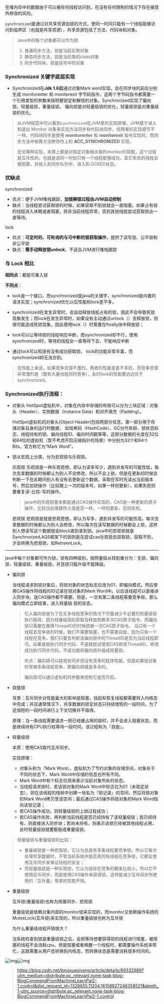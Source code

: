 在堆内存中的数据由于可以被任何线程访问到，在没有任何限制的情况下存在被意外修改的风险。

`synchronized`是通过对共享资源加锁的方式，使同一时间只能有一个线程能够访问到临界区（也就是共享资源），共享资源包括了方法、代码块和对象。

> Java中的每个对象都可以作为锁
>
> 1. 普通同步方法，锁是当前实例对象
> 2. 静态同步方法，锁是当前类的class对象
> 3. 同步代码块，锁是括号中的对象

### Synchronized 关键字底层实现

- Synchronized在**Jdk 1.6后**通过对象Mark word实现。会在同步块的前后分别生成 monitorenter 和 monitorexit 字节码指令，这两个字节码指令都需要一个引用类型的参数来指明要锁定和解锁的对象。Synchronized实现了偏向锁，轻量级锁，重量级锁。 偏向锁是对轻量级锁的优化，轻量级锁是对重量级锁的优化。

>  从JVM规范中可以看到`synchronized`在JVM里的实现原理，JVM基于进入和退出 Monitor 对象来实现方法同步和代码块同步，但两者的实现细节不一样。代码块同步是使用 **monitorenter** 和 **monitorexit** 指令实现的，而同步方法中依靠方法修饰符上的 **ACC_SYNCHRONIZED** 实现。
>
>  无论哪种实现，本质上都是对指定对象相关联的monitor的获取，这个过程是互斥性的，也就是说同一时刻只有一个线程能够成功，其它失败的线程会被阻塞，并放入到同步队列中，进入BLOCKED状态。



### 优缺点

synchronized

- 优点：便于JVM堆栈跟踪，**加锁解锁过程由JVM自动控制**
- 缺点：当线程尝试获取锁的时候，如果获取不到锁就会一直阻塞。如果占有锁的线程进入休眠或者阻塞，除非当前线程异常，否则其他线程尝试获取锁会一直等待。

lock

- 优点：**可定时的、可轮询的与可中断的锁获取操作**，提供了读写锁、公平锁和非公平锁
- 缺点：**需手动释放锁unlock**，不适合JVM进行堆栈跟踪



### 与 Lock 相比

**相同点**：都是可重入锁

**不同点**：

- lock是一个接口，而synchronized是java的关键字，synchronized是内置的语言实现；synchronized优化以后性能和lock差不多。

- synchronized在发生异常时，会自动释放线程占有的锁，因此不会导致死锁现象发生；而lock在发生异常时，如果没有主动通过unlock（）去释放锁，则很可能造成死锁现象，因此使用lock（）时需要在finally块中释放锁；

- lock可以让等待锁的线程响应中断，而synchronized却不行，使用synchronized时，等待的线程会一直等待下去，不能响应中断

- 通过lock可以知道有没有成功获取锁， lock的功能非常丰富，而synchronized却无法办到。

> 在性能上来说，如果竞争资源不激烈，两者的性能是差不多的，而竞争资源非常激烈是（既有大量线程同时竞争），此时lock的性能要远远优于synchronized。



### Synchronized执行流程：

- 对象头
  HotSpot虚拟机中，对象在内存中存储的布局可以分为三块区域：对象头（Header）、实例数据（Instance Data）和对齐填充（Padding）。

  HotSpot虚拟机的对象头(Object Header)包括两部分信息，第一部分用于存储对象自身的运行时数据， 如哈希码（HashCode）、GC分代年龄、锁状态标志、线程持有的锁、偏向线程ID、偏向时间戳等等，这部分数据的长度在32位和64位的虚拟机（暂不考虑开启压缩指针的场景）中分别为32个和64个Bits，官方称它为“Mark Word”。 

- 锁从宏观上分类，分为悲观锁与乐观锁。

  乐观锁
  乐观锁是一种乐观思想，即认为读多写少，遇到并发写的可能性低，每次去拿数据的时候都认为别人不会修改，所以不会上锁，但是在更新的时候会判断一下在此期间别人有没有去更新这个数据，采取在写时先读出当前版本号，然后加锁操作（比较跟上一次的版本号，如果一样则更新），如果失败则要重复读-比较-写的操作。

  > java中的乐观锁基本都是通过CAS操作实现的，CAS是一种更新的原子操作，比较当前值跟传入值是否一样，一样则更新，否则失败。

  悲观锁
  悲观锁是就是悲观思想，即认为写多，遇到并发写的可能性高，每次去拿数据的时候都认为别人会修改，所以每次在读写数据的时候都会上锁，这样别人想读写这个数据就会block直到拿到锁。java中的悲观锁就是Synchronized,AQS框架下的锁则是先尝试cas乐观锁去获取锁，获取不到，才会转换为悲观锁，如RetreenLock。

------

java中每个对象都可作为锁，锁有四种级别，按照量级从轻到重分为：无锁、偏向锁、轻量级锁、重量级锁。并且锁只能升级不能降级。

- 偏向锁

  当线程请求到锁对象后，将锁对象的状态标志位改为01，即偏向模式。然后使用CAS操作将线程的ID记录在锁对象的Mark Word中。以后该线程可以直接进入同步块，连CAS操作都不需要。但是，一旦有第二条线程需要竞争锁，那么偏向模式立即结束，进入轻量级
  锁的状态。

  > 引入偏向锁是为了在无多线程竞争的情况下尽量减少不必要的轻量级锁执行路径，因为轻量级锁的获取及释放依赖多次CAS原子指令，而偏向锁只需要在置换ThreadID的时候依赖一次CAS原子指令。 
  > 当只有一个线程去竞争锁的时候，我们不需要阻塞，也不需要自旋，因为只有一个线程在竞争，我们只要去判断该偏向锁中的ThreadID是否为当前线程即可。如果是就执行同步代码，不是就尝试使用CAS修改ThreadID，修改成功执行同步代码，不成功就将偏向锁升级成轻量锁。

  > 优点：偏向锁可以提高有同步但没有竞争的程序性能。但是如果锁对象时常被多条线程竞争，那偏向锁就是多余的。
  >
  > 偏向锁可以通过虚拟机的参数来控制它是否开启。

- 自旋锁

  背景：互斥同步对性能最大的影响是阻塞，挂起和恢复线程都需要转入内核态中完成；并且通常情况下，共享数据的锁定状态只持续很短的一段时间，为了这很短的一段时间进行上下文切换并不值得。

  原理：当一条线程需要请求一把已经被占用的锁时，并不会进入阻塞状态，而是继续持有CPU执行权等待一段时间，该过程称为『自旋』。

- 轻量级锁

  本质：使用CAS取代互斥同步。

  实现原理：  

  - 对象头称为『Mark Word』，虚拟机为了节约对象的存储空间，对象处于不同的状态下，Mark Word中存储的信息也所有不同。
  - Mark Word中有个标志位用来表示当前对象所处的状态。
  - 当线程请求锁时，若该锁对象的Mark Word中标志位为01（未锁定状态），则在该线程的栈帧中创建一块名为『锁记录』的空间，然后将锁对象的Mark Word拷贝至该空间；最后通过CAS操作将锁对象的Mark Word指向该锁记录；
  - 若CAS操作成功，则轻量级锁的上锁过程成功；
  - 若CAS操作失败，再判断当前线程是否已经持有了该轻量级锁；若已经持有，则直接进入同步块；若尚未持有，则表示该锁已经被其他线程占用，此时轻量级锁就要膨胀成重量级锁。

> 轻量级锁与重量级锁的比较：  
>
> - 重量级锁是一种悲观锁，它认为总是有多条线程要竞争锁，所以它每次处理共享数据时，不管当前系统中是否真的有线程在竞争锁，它都会使用互斥同步来保证线程的安全；
> - 而轻量级锁是一种乐观锁，它认为锁存在竞争的概率比较小，所以它不使用互斥同步，而是使用CAS操作来获得锁，这样能减少互斥同步所使用的『互斥量』带来的性能开销。

- 重量级锁

  互斥锁(重量级锁)也称为阻塞同步、悲观锁

  重量级锁是依赖对象内部的monitor锁来实现的，而monitor又依赖操作系统的MutexLock(互斥锁)来实现的，所以重量级锁也称为互斥锁

  为什么重量级线程开销很大？

  当系统检查到锁是重量级锁之后，会把等待想要获得锁的线程进行阻塞，被阻塞的线程不会消耗cpu。但是阻塞或者唤醒一个线程时，都需要操作系统来帮忙，这就需要从用户态转换到内核态，而转换状态是需要消耗很多时间的。
  

![img](https://upload-images.jianshu.io/upload_images/4491294-345a15342fad119a.png?imageMogr2/auto-orient/strip|imageView2/2/w/1186/format/webp)![img](https://upload-images.jianshu.io/upload_images/4491294-e3bcefb2bacea224.png?imageMogr2/auto-orient/strip|imageView2/2/w/1200/format/webp)

> https://blog.csdn.net/bingxuesiyang/article/details/89332989?utm_medium=distribute.pc_relevant.none-task-blog-BlogCommendFromMachineLearnPai2-1.control&dist_request_id=1328655.11204.16158827246358521&depth_1-utm_source=distribute.pc_relevant.none-task-blog-BlogCommendFromMachineLearnPai2-1.control